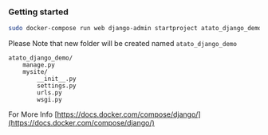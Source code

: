 ### Getting started
``` sh
sudo docker-compose run web django-admin startproject atato_django_demo .
```

Please Note that new folder will be created named `atato_django_demo`

```
atato_django_demo/
    manage.py
    mysite/
        __init__.py
        settings.py
        urls.py
        wsgi.py
```
For More Info [https://docs.docker.com/compose/django/](https://docs.docker.com/compose/django/)
